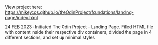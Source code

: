 View project here: https://mikeycos.github.io/theOdinProject/foundations/landing-page/index.html

24 FEB 2023 : Initiated The Odin Project - Landing Page. Filled HTML file with content inside their respective div containers, divided the page in 4 different sections, and set up minimal styles.